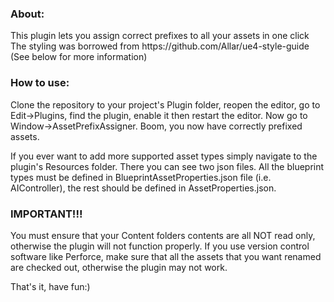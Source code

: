 <h3>About:</h3> 
This plugin lets you assign correct prefixes to all your assets in one click
The styling was borrowed from https://github.com/Allar/ue4-style-guide (See below for more information)

<h3>How to use:</h3>
Clone the repository to your project's Plugin folder, reopen the editor,
go to Edit->Plugins, find the plugin, enable it then restart the editor.
Now go to Window->AssetPrefixAssigner. Boom, you now have correctly prefixed assets.

If you ever want to add more supported asset types simply navigate to the plugin's
Resources folder. There you can see two json files. All the blueprint types must be 
defined in BlueprintAssetProperties.json file (i.e. AIController), the rest should be defined in AssetProperties.json.

<h3>IMPORTANT!!!</h3>
You must ensure that your Content folders contents are all NOT read only, otherwise the plugin will not function properly.
If you use version control software like Perforce, make sure that all the assets that you want renamed are checked out, otherwise the plugin may not work.

That's it, have fun:)
